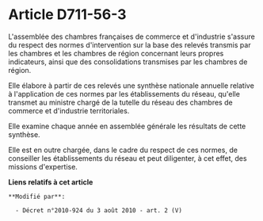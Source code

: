 # Article D711-56-3

L'assemblée des chambres françaises de commerce et d'industrie s'assure du respect des normes d'intervention sur la base des
relevés transmis par les chambres et les chambres de région concernant leurs propres indicateurs, ainsi que des
consolidations transmises par les chambres de région.

Elle élabore à partir de ces relevés une synthèse nationale annuelle relative à l'application de ces normes par les
établissements du réseau, qu'elle transmet au ministre chargé de la tutelle du réseau des chambres de commerce et d'industrie
territoriales.

Elle examine chaque année en assemblée générale les résultats de cette synthèse.

Elle est en outre chargée, dans le cadre du respect de ces normes, de conseiller les établissements du réseau et peut
diligenter, à cet effet, des missions d'expertise.

**Liens relatifs à cet article**

	**Modifié par**:

	  - Décret n°2010-924 du 3 août 2010 - art. 2 (V)
